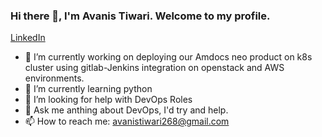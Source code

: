 ### Hi there 👋, I'm Avanis Tiwari. Welcome to my profile.
[LinkedIn](https://www.linkedin.com/in/avanis-tiwari/)

- 🔭 I’m currently working on deploying our Amdocs neo product on k8s cluster using gitlab-Jenkins integration on openstack and AWS environments.
- 🌱 I’m currently learning python
- 🤔 I’m looking for help with DevOps Roles
- 💬 Ask me anthing about DevOps, I'd try and help.
- 📫 How to reach me: avanistiwari268@gmail.com

